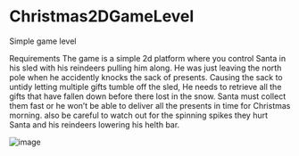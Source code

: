 # Christmas2DGameLevel

Simple game level

Requirements
The game is a simple 2d platform where you control Santa in his sled with his reindeers pulling him along. 
He was just leaving the north pole when he accidently knocks the sack of presents. 
Causing the sack to untidy letting multiple gifts tumble off the sled, He needs to retrieve all the gifts that have fallen down before there lost in the snow. 
Santa must collect them fast or he won’t be able to deliver all the presents in time for Christmas morning. 
also be careful to watch out for the spinning spikes they hurt Santa and his reindeers lowering his helth bar.



![image](https://github.com/Bubbles76/Christmas2DGameLevel/assets/81381376/d99d0afb-3a9c-4047-8d12-d19a252ffb13)
